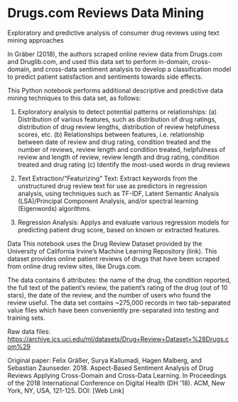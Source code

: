 # Drugs.com Reviews Data Mining 

Exploratory and predictive analysis of consumer drug reviews using text mining approaches

In Gräber (2018), the authors scraped online review data from Drugs.com and Druglib.com, and used this data set to perform in-domain, cross-domain, and cross-data sentiment analysis to develop a classification model to predict patient satisfaction and sentiments towards side effects.

This Python notebook performs additional descriptive and predictive data mining techniques to this data set, as follows:  

1.	Exploratory analysis to detect potential patterns or relationships: (a)	Distribution of various features, such as distribution of drug ratings, distribution of drug review lengths, distribution of review helpfulness scores, etc. (b) Relationships between features, i.e. relationship between date of review and drug rating, condition treated and the number of reviews, review length and condition treated, helpfulness of review and length of review, review length and drug rating, condition treated and drug rating (c) Identify the most-used words in drug reviews

2.	Text Extraction/“Featurizing” Text:  Extract keywords from the unstructured drug review text for use as predictors in regression analysis, using techniques such as TF-IDF, Latent Semantic Analysis (LSA)/Principal Component Analysis, and/or spectral learning (Eigenwords) algorithms.

3.	Regression Analysis:  Applys and evaluate various regression models for predicting patient drug score, based on known or extracted features.

Data 
This notebook uses the Drug Review Dataset provided by the University of California Irvine’s Machine Learning Repository (link).  This dataset provides online patient reviews of drugs that have been scraped from online drug review sites, like Drugs.com.  

The data contains 6 attributes:  the name of the drug, the condition reported, the full text of the patient’s review, the patient’s rating of the drug (out of 10 stars), the date of the review,  and the number of users who found the review useful.  The data set contains ~275,000 records in two tab-separated value files which have been conveniently pre-separated into testing and training sets.  



Raw data files: https://archive.ics.uci.edu/ml/datasets/Drug+Review+Dataset+%28Drugs.com%29 

Original paper:  Felix Gräßer, Surya Kallumadi, Hagen Malberg, and Sebastian Zaunseder. 2018. Aspect-Based Sentiment Analysis of Drug Reviews Applying Cross-Domain and Cross-Data Learning. In Proceedings of the 2018 International Conference on Digital Health (DH '18). ACM, New York, NY, USA, 121-125. DOI: [Web Link]

